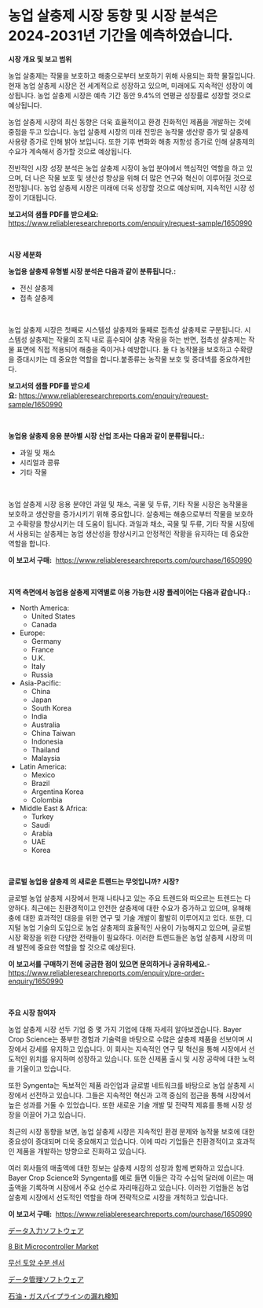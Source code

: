 <p><h1>농업 살충제 시장 동향 및 시장 분석은 2024-2031년 기간을 예측하였습니다.</h1></p><p><strong>시장 개요 및 보고 범위</strong></p>
<p><p>농업 살충제는 작물을 보호하고 해충으로부터 보호하기 위해 사용되는 화학 물질입니다. 현재 농업 살충제 시장은 전 세계적으로 성장하고 있으며, 미래에도 지속적인 성장이 예상됩니다. 농업 살충제 시장은 예측 기간 동안 9.4%의 연평균 성장률로 성장할 것으로 예상됩니다.</p><p>농업 살충제 시장의 최신 동향은 더욱 효율적이고 환경 친화적인 제품을 개발하는 것에 중점을 두고 있습니다. 농업 살충제 시장의 미래 전망은 농작물 생산량 증가 및 살충제 사용량 증가로 인해 밝아 보입니다. 또한 기후 변화와 해충 저항성 증가로 인해 살충제의 수요가 계속해서 증가할 것으로 예상됩니다.</p><p>전반적인 시장 성장 분석은 농업 살충제 시장이 농업 분야에서 핵심적인 역할을 하고 있으며, 더 나은 작물 보호 및 생산성 향상을 위해 더 많은 연구와 혁신이 이루어질 것으로 전망됩니다. 농업 살충제 시장은 미래에 더욱 성장할 것으로 예상되며, 지속적인 시장 성장이 기대됩니다.</p></p>
<p><strong>보고서의 샘플 PDF를 받으세요:</strong> <a href="https://www.reliableresearchreports.com/enquiry/request-sample/1650990">https://www.reliableresearchreports.com/enquiry/request-sample/1650990</a></p>
<p>&nbsp;</p>
<p><strong>시장 세분화</strong></p>
<p><strong>농업용 살충제 유형별 시장 분석은 다음과 같이 분류됩니다.:</strong></p>
<p><ul><li>전신 살충제</li><li>접촉 살충제</li></ul></p>
<p>&nbsp;</p>
<p><p>농업 살충제 시장은 첫째로 시스템성 살충제와 둘째로 접촉성 살충제로 구분됩니다. 시스템성 살충제는 작물의 조직 내로 흡수되어 살충 작용을 하는 반면, 접촉성 살충제는 작물 표면에 직접 적용되어 해충을 죽이거나 예방합니다. 둘 다 농작물을 보호하고 수확량을 증대시키는 데 중요한 역할을 합니다.붙종류는 농작물 보호 및 증대녝를 중요하게한다.</p></p>
<p><strong>보고서의 샘플 PDF를 받으세요:</strong>&nbsp;<a href="https://www.reliableresearchreports.com/enquiry/request-sample/1650990">https://www.reliableresearchreports.com/enquiry/request-sample/1650990</a></p>
<p>&nbsp;</p>
<p><strong> 농업용 살충제 응용 분야별 시장 산업 조사는 다음과 같이 분류됩니다.:</strong></p>
<p><ul><li>과일 및 채소</li><li>시리얼과 콩류</li><li>기타 작물</li></ul></p>
<p>&nbsp;</p>
<p><p>농업 살충제 시장 응용 분야인 과일 및 채소, 곡물 및 두류, 기타 작물 시장은 농작물을 보호하고 생산량을 증가시키기 위해 중요합니다. 살충제는 해충으로부터 작물을 보호하고 수확량을 향상시키는 데 도움이 됩니다. 과일과 채소, 곡물 및 두류, 기타 작물 시장에서 사용되는 살충제는 농업 생산성을 향상시키고 안정적인 작황을 유지하는 데 중요한 역할을 합니다.</p></p>
<p><strong>이 보고서 구매:</strong>&nbsp; <a href="https://www.reliableresearchreports.com/purchase/1650990">https://www.reliableresearchreports.com/purchase/1650990</a></p>
<p>&nbsp;</p>
<p><strong>지역 측면에서 농업용 살충제 지역별로 이용 가능한 시장 플레이어는 다음과 같습니다.:</strong></p>
<p><ul>
    <li>
        North America:
        <ul>
            <li>United States</li>
            <li>Canada</li>
        </ul>
    </li>
    <li>
        Europe:
        <ul>
            <li>Germany</li>
            <li>France</li>
            <li>U.K.</li>
            <li>Italy</li>
            <li>Russia</li>
        </ul>
    </li>
    <li>
        Asia-Pacific:
        <ul>
            <li>China</li>
            <li>Japan</li>
            <li>South Korea</li>
            <li>India</li>
            <li>Australia</li>
            <li>China Taiwan</li>
            <li>Indonesia</li>
            <li>Thailand</li>
            <li>Malaysia</li>
        </ul>
    </li>
    <li>
        Latin America:
        <ul>
            <li>Mexico</li>
            <li>Brazil</li>
            <li>Argentina Korea</li>
            <li>Colombia</li>
        </ul>
    </li>
    <li>
        Middle East & Africa:
        <ul>
            <li>Turkey</li>
            <li>Saudi</li>
            <li>Arabia</li>
            <li>UAE</li>
            <li>Korea</li>
        </ul>
    </li>
    </ul></p>
<p>&nbsp;</p>
<p><strong>글로벌 농업용 살충제 의 새로운 트렌드는 무엇입니까? 시장?</strong></p>
<p><p>글로벌 농업 살충제 시장에서 현재 나타나고 있는 주요 트렌드와 떠오르는 트렌드는 다양하다. 최근에는 친환경적이고 안전한 살충제에 대한 수요가 증가하고 있으며, 유해해충에 대한 효과적인 대응을 위한 연구 및 기술 개발이 활발히 이루어지고 있다. 또한, 디지털 농업 기술의 도입으로 농업 살충제의 효율적인 사용이 가능해지고 있으며, 글로벌 시장 확장을 위한 다양한 전략들이 필요하다. 이러한 트렌드들은 농업 살충제 시장의 미래 발전에 중요한 역할을 할 것으로 예상된다.</p></p>
<p><strong>이 보고서를 구매하기 전에 궁금한 점이 있으면 문의하거나 공유하세요.</strong>- <a href="https://www.reliableresearchreports.com/enquiry/pre-order-enquiry/1650990">https://www.reliableresearchreports.com/enquiry/pre-order-enquiry/1650990</a></p>
<p>&nbsp;</p>
<p><strong>주요 시장 참여자</strong></p>
<p><p>농업 살충제 시장 선두 기업 중 몇 가지 기업에 대해 자세히 알아보겠습니다. Bayer Crop Science는 풍부한 경험과 기술력을 바탕으로 수많은 살충제 제품을 선보이며 시장에서 강세를 유지하고 있습니다. 이 회사는 지속적인 연구 및 혁신을 통해 시장에서 선도적인 위치를 유지하며 성장하고 있습니다. 또한 신제품 출시 및 시장 공략에 대한 노력을 기울이고 있습니다.</p><p>또한 Syngenta는 독보적인 제품 라인업과 글로벌 네트워크를 바탕으로 농업 살충제 시장에서 선전하고 있습니다. 그들은 지속적인 혁신과 고객 중심의 접근을 통해 시장에서 높은 성과를 거둘 수 있었습니다. 또한 새로운 기술 개발 및 전략적 제휴를 통해 시장 성장을 이끌어 가고 있습니다.</p><p>최근의 시장 동향을 보면, 농업 살충제 시장은 지속적인 환경 문제와 농작물 보호에 대한 중요성이 증대되며 더욱 중요해지고 있습니다. 이에 따라 기업들은 친환경적이고 효과적인 제품을 개발하는 방향으로 진화하고 있습니다.</p><p>여러 회사들의 매출액에 대한 정보는 살충제 시장의 성장과 함께 변화하고 있습니다. Bayer Crop Science와 Syngenta를 예로 들면 이들은 각각 수십억 달러에 이르는 매출액을 기록하며 시장에서 주요 선수로 자리매김하고 있습니다. 이러한 기업들은 농업 살충제 시장에서 선도적인 역할을 하며 전략적으로 시장을 개척하고 있습니다.</p></p>
<p><strong>이 보고서 구매:</strong>&nbsp;&nbsp;<a href="https://www.reliableresearchreports.com/purchase/1650990">https://www.reliableresearchreports.com/purchase/1650990</a></p>
<p><p><a href="https://github.com/AaronVargas43/Market-Research-Report-List-1/blob/main/670580011298.md">データ入力ソフトウェア</a></p><p><a href="https://github.com/gdfhhhj/Market-Research-Report-List-3/blob/main/8-bit-microcontroller-market.md">8 Bit Microcontroller Market</a></p><p><a href="https://medium.com/@fly879567/%EB%AC%B4%EC%84%A0-%ED%86%A0%EC%96%91-%EC%88%98%EB%B6%84-%EC%84%BC%EC%84%9C-%EC%8B%9C%EC%9E%A5-%EA%B7%9C%EB%AA%A8%EB%8A%94-%EA%B8%80%EB%A1%9C%EB%B2%8C-%EC%82%B0%EC%97%85%EC%97%90%EC%84%9C-%EC%B5%9C%EC%A0%81%EC%9D%98-%EB%A7%88%EC%BC%80%ED%8C%85-%EC%B1%84%EB%84%90%EC%9D%84-%EB%82%98%ED%83%80%EB%83%85%EB%8B%88%EB%8B%A4-1255c9aa67b5">무선 토양 수분 센서</a></p><p><a href="https://github.com/CloydAbbott2023/Market-Research-Report-List-1/blob/main/340018611299.md">データ管理ソフトウェア</a></p><p><a href="https://medium.com/@fabianhoncescu2022/%E7%9F%B3%E6%B2%B9-%E3%82%AC%E3%82%B9%E3%83%91%E3%82%A4%E3%83%97%E3%83%A9%E3%82%A4%E3%83%B3%E3%81%AE%E6%BC%8F%E3%82%8C%E6%A4%9C%E5%87%BA%E5%B8%82%E5%A0%B4%E3%81%AE%E5%88%86%E6%9E%90%E3%81%A82024%E5%B9%B4%E3%81%8B%E3%82%892031%E5%B9%B4%E3%81%BE%E3%81%A7%E3%81%AE%E4%BA%88%E6%B8%AC%E3%82%B5%E3%82%A4%E3%82%BA-80a7fe6fd417">石油・ガスパイプラインの漏れ検知</a></p></p>
